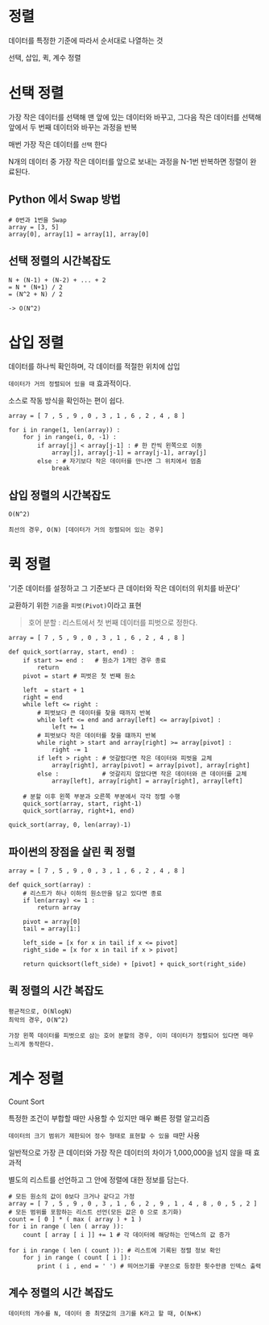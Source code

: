 # 정렬

데이터를 특정한 기준에 따라서 순서대로 나열하는 것

선택, 삽입, 퀵, 계수 정렬

# 선택 정렬

가장 작은 데이터를 선택해 맨 앞에 있는 데이터와 바꾸고, 그다음 작은 데이터를 선택해 앞에서 두 번째 데이터와 바꾸는 과정을 반복

매번 가장 작은 데이터를 `선택` 한다

N개의 데이터 중 가장 작은 데이터를 앞으로 보내는 과정을 N-1번 반복하면 정렬이 완료된다.

## Python 에서 Swap 방법
        
    # 0번과 1번을 Swap
    array = [3, 5]
    array[0], array[1] = array[1], array[0]

## 선택 정렬의 시간복잡도

    N + (N-1) + (N-2) + ... + 2
    = N * (N+1) / 2
    = (N^2 + N) / 2
    
    -> O(N^2)

# 삽입 정렬

데이터를 하나씩 확인하며, 각 데이터를 적절한 위치에 삽입

`데이터가 거의 정렬되어 있을 때` 효과적이다.

소스로 작동 방식을 확인하는 편이 쉽다.

    array = [ 7 , 5 , 9 , 0 , 3 , 1 , 6 , 2 , 4 , 8 ]

    for i in range(1, len(array)) :
        for j in range(i, 0, -1) : 
            if array[j] < array[j-1] : # 한 칸씩 왼쪽으로 이동
                array[j], array[j-1] = array[j-1], array[j]
            else : # 자기보다 작은 데이터를 만나면 그 위치에서 멈춤
                break

## 삽입 정렬의 시간복잡도

    O(N^2)

    최선의 경우, O(N) [데이터가 거의 정렬되어 있는 경우]

# 퀵 정렬

'기준 데이터를 설정하고 그 기준보다 큰 데이터와 작은 데이터의 위치를 바꾼다'

교환하기 위한 `기준`을 `피벗(Pivot)`이라고 표현

> 호어 분할 : 리스트에서 첫 번째 데이터를 피벗으로 정한다.

    array = [ 7 , 5 , 9 , 0 , 3 , 1 , 6 , 2 , 4 , 8 ]

    def quick_sort(array, start, end) :
        if start >= end :   # 원소가 1개인 경우 종료
            return
        pivot = start # 피벗은 첫 번째 원소

        left  = start + 1
        right = end
        while left <= right :
            # 피벗보다 큰 데이터를 찾을 때까지 반복
            while left <= end and array[left] <= array[pivot] :
                left += 1
            # 피벗보다 작은 데이터를 찾을 떄까지 반복
            while right > start and array[right] >= array[pivot] :
                right -= 1
            if left > right : # 엇갈렸다면 작은 데이터와 피벗을 교체
                array[right], array[pivot] = array[pivot], array[right]
            else :            # 엇갈리지 않았다면 작은 데이터와 큰 데이터를 교체
                array[left], array[right] = array[right], array[left]
            
        # 분할 이후 왼쪽 부분과 오른쪽 부분에서 각각 정렬 수행
        quick_sort(array, start, right-1)
        quick_sort(array, right+1, end)
    
    quick_sort(array, 0, len(array)-1)

## 파이썬의 장점을 살린 퀵 정렬

    array = [ 7 , 5 , 9 , 0 , 3 , 1 , 6 , 2 , 4 , 8 ]

    def quick_sort(array) :
        # 리스트가 하나 이하의 원소만을 담고 있다면 종료
        if len(array) <= 1 :
            return array
        
        pivot = array[0]
        tail = array[1:]

        left_side = [x for x in tail if x <= pivot]
        right_side = [x for x in tail if x > pivot]

        return quicksort(left_side) + [pivot] + quick_sort(right_side)
    
## 퀵 정렬의 시간 복잡도

    평균적으로, O(NlogN)
    최악의 경우, O(N^2)

    가장 왼쪽 데이터를 피벗으로 삼는 호어 분할의 경우, 이미 데이터가 정렬되어 있다면 매우 느리게 동작한다.

# 계수 정렬

Count Sort

특정한 조건이 부합할 때만 사용할 수 있지만 매우 빠른 정렬 알고리즘

`데이터의 크기 범위가 제한되어 정수 형태로 표현할 수 있을 때`만 사용

일반적으로 가장 큰 데이터와 가장 작은 데이터의 차이가 1,000,000을 넘지 않을 때 효과적

별도의 리스트를 선언하고 그 안에 정렬에 대한 정보를 담는다.

    # 모든 원소의 값이 0보다 크거나 같다고 가정
    array = [ 7 , 5 , 9 , 0 , 3 , 1 , 6 , 2 , 9 , 1 , 4 , 8 , 0 , 5 , 2 ] # 모든 범위를 포함하는 리스트 선언(모든 값은 0 으로 초기화)
    count = [ 0 ] * ( max ( array ) + 1 )
    for i in range ( len ( array )):
        count [ array [ i ]] += 1 # 각 데이터에 해당하는 인덱스의 값 증가
    
    for i in range ( len ( count )): # 리스트에 기록된 정렬 정보 확인
        for j in range ( count [ i ]):
            print ( i , end = ' ') # 띄어쓰기를 구분으로 등장한 횟수만큼 인덱스 출력

## 계수 정렬의 시간 복잡도

    데이터의 개수를 N, 데이터 중 최댓값의 크기를 K라고 할 때, O(N+K)

    